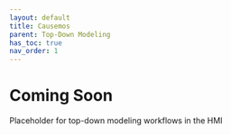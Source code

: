 ```yaml
---
layout: default
title: Causemos
parent: Top-Down Modeling
has_toc: true
nav_order: 1
---
```


# Coming Soon

Placeholder for top-down modeling workflows in the HMI
